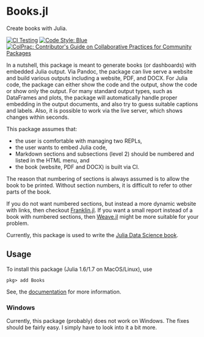 # Books.jl

Create books with Julia.

[![CI Testing](https://github.com/rikhuijzer/Books.jl/workflows/CI/badge.svg)](https://github.com/rikhuijzer/Books.jl/actions?query=workflow%3ACI+branch%3Amain)
[![Code Style: Blue](https://img.shields.io/badge/code%20style-blue-4495d1.svg)](https://github.com/invenia/BlueStyle)
[![ColPrac: Contributor's Guide on Collaborative Practices for Community Packages](https://img.shields.io/badge/ColPrac-Contributor's%20Guide-blueviolet)](https://github.com/SciML/ColPrac)

In a nutshell, this package is meant to generate books (or dashboards) with embedded Julia output.
Via Pandoc, the package can live serve a website and build various outputs including a website, PDF, and DOCX.
For Julia code, the package can either show the code and the output, show the code or show only the output.
For many standard output types, such as DataFrames and plots, the package will automatically handle proper embedding in the output documents, and also try to guess suitable captions and labels.
Also, it is possible to work via the live server, which shows changes within seconds.

This package assumes that:

- the user is comfortable with managing two REPLs,
- the user wants to embed Julia code,
- Markdown sections and subsections (level 2) should be numbered and listed in the HTML menu, and
- the book (website, PDF and DOCX) is built via CI.

The reason that numbering of sections is always assumed is to allow the book to be printed.
Without section numbers, it is difficult to refer to other parts of the book.

If you do not want numbered sections, but instead a more dynamic website with links, then checkout [Franklin.jl](https://github.com/tlienart/Franklin.jl).
If you want a small report instead of a book with numbered sections, then [Weave.jl](https://github.com/JunoLab/Weave.jl) might be more suitable for your problem.

Currently, this package is used to write the [Julia Data Science book](https://github.com/JuliaDataScience/JuliaDataScience).

## Usage

To install this package (Julia 1.6/1.7 on MacOS/Linux), use
```
pkg> add Books
```

See, the [documentation](https://rikhuijzer.github.io/Books.jl) for more information.

### Windows

Currently, this package (probably) does not work on Windows.
The fixes should be fairly easy.
I simply have to look into it a bit more.
